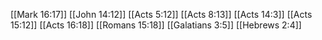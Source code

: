 [[Mark 16:17]]
[[John 14:12]]
[[Acts 5:12]]
[[Acts 8:13]]
[[Acts 14:3]]
[[Acts 15:12]]
[[Acts 16:18]]
[[Romans 15:18]]
[[Galatians 3:5]]
[[Hebrews 2:4]]

